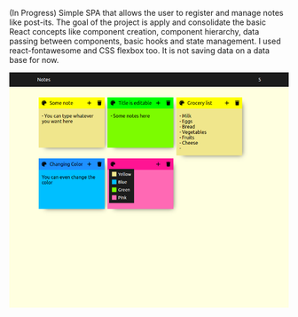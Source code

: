 (In Progress) Simple SPA that allows the user to register and manage notes like post-its. The goal of the project is apply and consolidate the basic React concepts like component creation, component hierarchy, data passing between components, basic hooks and state management.
I used react-fontawesome and CSS flexbox too.
It is not saving data on a data base for now.

![Example](./public/example.png)